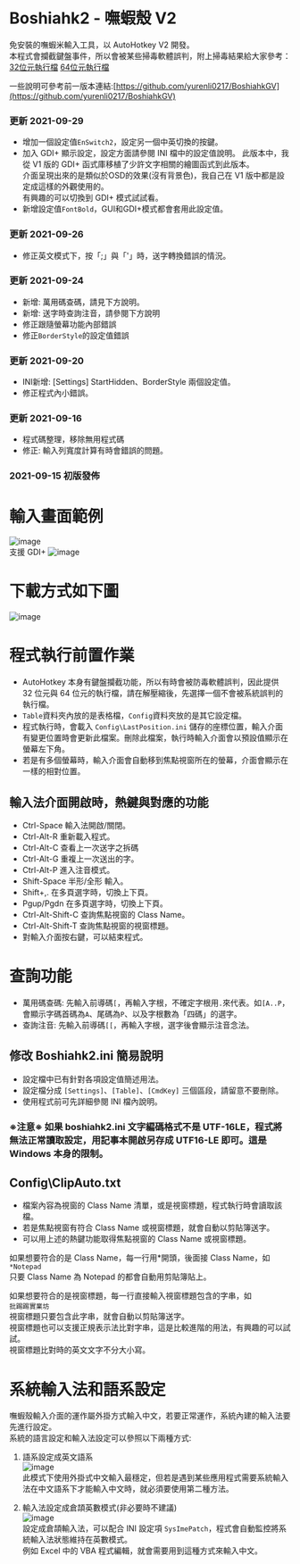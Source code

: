 # Boshiahk2 - 嘸蝦殼 V2
免安裝的嘸蝦米輸入工具，以 AutoHotkey V2 開發。  
本程式會攔截鍵盤事件，所以會被某些掃毒軟體誤判，附上掃毒結果給大家參考：  
[32位元執行檔](https://www.virustotal.com/gui/file/93f3fd30a75d9dc6a156ab6885fe6fa3c7522234d7c73c953204124a9722a57f)
[64位元執行檔](https://www.virustotal.com/gui/file/8b8f4e5c12b98223e1f2b29fbfd4187fc07ff3a6b540db9df62cd1d28ae5759a)

一些說明可參考前一版本連結:[https://github.com/yurenli0217/BoshiahkGV](https://github.com/yurenli0217/BoshiahkGV)

### 更新 2021-09-29
- 增加一個設定值`EnSwitch2`，設定另一個中英切換的按鍵。
- 加入 GDI+ 顯示設定，設定方面請參閱 INI 檔中的設定值說明。
此版本中，我從 V1 版的 GDI+ 函式庫移植了少許文字相關的繪圖函式到此版本。  
介面呈現出來的是類似於OSD的效果(沒有背景色)，我自己在 V1 版中都是設定成這樣的外觀使用的。  
有興趣的可以切換到 GDI+ 模式試試看。
- 新增設定值`FontBold`，GUI和GDI+模式都會套用此設定值。

### 更新 2021-09-26
- 修正英文模式下，按「;」與「'」時，送字轉換錯誤的情況。

### 更新 2021-09-24
- 新增: 萬用碼查碼，請見下方說明。
- 新增: 送字時查詢注音，請參閱下方說明
- 修正跟隨螢幕功能內部錯誤
- 修正`BorderStyle`的設定值錯誤

### 更新 2021-09-20
- INI新增: [Settings] StartHidden、BorderStyle 兩個設定值。
- 修正程式內小錯誤。

### 更新 2021-09-16
- 程式碼整理，移除無用程式碼
- 修正: 輸入列寬度計算有時會錯誤的問題。

### 2021-09-15 初版發佈

# 輸入畫面範例
![image](https://github.com/yurenli0217/Temp/blob/main/ExampleV2.png?raw=true)  
支援 GDI+
![image](https://github.com/yurenli0217/Temp/blob/main/Example_GDIP.png?raw=true)  

# 下載方式如下圖  
![image](https://github.com/yurenli0217/Temp/blob/main/Download.png?raw=true)

# 程式執行前置作業
- AutoHotkey 本身有鍵盤攔截功能，所以有時會被防毒軟體誤判，因此提供 32 位元與 64 位元的執行檔，請在解壓縮後，先選擇一個不會被系統誤判的執行檔。
- `Table`資料夾內放的是表格檔，`Config`資料夾放的是其它設定檔。
- 程式執行時，會載入 `Config\LastPosition.ini` 儲存的座標位置，輸入介面有變更位置時會更新此檔案。刪除此檔案，執行時輸入介面會以預設值顯示在螢幕左下角。
- 若是有多個螢幕時，輸入介面會自動移到焦點視窗所在的螢幕，介面會顯示在一樣的相對位置。

## 輸入法介面開啟時，熱鍵與對應的功能
- Ctrl-Space 輸入法開啟/關閉。
- Ctrl-Alt-R 重新載入程式。
- Ctrl-Alt-C 查看上一次送字之拆碼
- Ctrl-Alt-G 重複上一次送出的字。
- Ctrl-Alt-P 進入注音模式。
- Shift-Space 半形/全形 輸入。
- Shift+,. 在多頁選字時，切換上下頁。
- Pgup/Pgdn 在多頁選字時，切換上下頁。
- Ctrl-Alt-Shift-C 查詢焦點視窗的 Class Name。
- Ctrl-Alt-Shift-T 查詢焦點視窗的視窗標題。
- 對輸入介面按右鍵，可以結束程式。

# 查詢功能
- 萬用碼查碼: 先輸入前導碼`[`，再輸入字根，不確定字根用`.`來代表。如`[A..P`，會顯示字碼首碼為`A`、尾碼為`P`、以及字根數為「四碼」的選字。
- 查詢注音: 先輸入前導碼`[[`，再輸入字根，選字後會顯示注音念法。

## 修改 Boshiahk2.ini 簡易說明
- 設定檔中已有針對各項設定值簡述用法。
- 設定檔分成 `[Settings]`、`[Table]`、`[CmdKey]` 三個區段，請留意不要刪除。
- 使用程式前可先詳細參閱 INI 檔內說明。
### ※注意※ 如果 boshiahk2.ini 文字編碼格式不是 UTF-16LE，程式將無法正常讀取設定，用記事本開啟另存成 UTF16-LE 即可。這是 Windows 本身的限制。

## Config\ClipAuto.txt
- 檔案內容為視窗的 Class Name 清單，或是視窗標題，程式執行時會讀取該檔。
- 若是焦點視窗有符合 Class Name 或視窗標題，就會自動以剪貼簿送字。
- 可以用上述的熱鍵功能取得焦點視窗的 Class Name 或視窗標題。

如果想要符合的是 Class Name，每一行用*開頭，後面接 Class Name，如  
`*Notepad`  
只要 Class Name 為 Notepad 的都會自動用剪貼簿貼上。  

如果想要符合的是視窗標題，每一行直接輸入視窗標題包含的字串，如  
`批踢踢實業坊`  
視窗標題只要包含此字串，就會自動以剪貼簿送字。  
視窗標題也可以支援正規表示法比對字串，這是比較進階的用法，有興趣的可以試試。  
視窗標題比對時的英文文字不分大小寫。

# 系統輸入法和語系設定
嘸蝦殼輸入介面的運作屬外掛方式輸入中文，若要正常運作，系統內建的輸入法要先進行設定。  
系統的語言設定和輸入法設定可以參照以下兩種方式:  
1. 語系設定成英文語系  
![image](https://github.com/yurenli0217/Temp/blob/main/LangSetting2.png?raw=true)  
此模式下使用外掛式中文輸入最穩定，但若是遇到某些應用程式需要系統輸入法在中文語系下才能輸入中文時，就必須要使用第二種方法。

2. 輸入法設定成倉頡英數模式(非必要時不建議)  
![image](https://github.com/yurenli0217/Temp/blob/main/LangSetting1.png?raw=true)  
設定成倉頡輸入法，可以配合 INI 設定項 `SysImePatch`，程式會自動監控將系統輸入法狀態維持在英數模式。  
例如 Excel 中的 VBA 程式編輯，就會需要用到這種方式來輸入中文。
